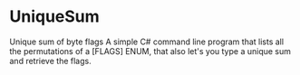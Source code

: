 # UniqueSum
Unique sum of byte flags
A simple C# command line program that lists all the permutations of a [FLAGS] ENUM, that also let's you type a unique sum and retrieve the flags.

